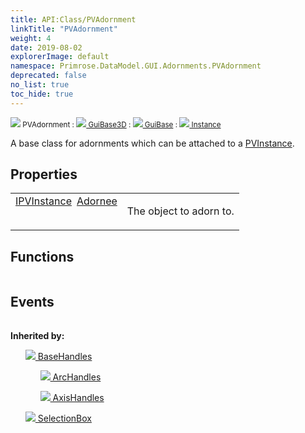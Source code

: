 ```yaml
---
title: API:Class/PVAdornment
linkTitle: "PVAdornment"
weight: 4
date: 2019-08-02
explorerImage: default
namespace: Primrose.DataModel.GUI.Adornments.PVAdornment
deprecated: false
no_list: true
toc_hide: true
---
```

<small class="inheritance">
<span class="" href="/docs/api-reference/Class/PVAdornment"><img src="/icons/silk/default.png"/>&nbsp;PVAdornment</span>&nbsp;:&nbsp;<a class="" href="/docs/api-reference/Class/GuiBase3D"><img src="/icons/silk/default.png"/>&nbsp;GuiBase3D</a>&nbsp;:&nbsp;<a class="" href="/docs/api-reference/Class/GuiBase"><img src="/icons/silk/default.png"/>&nbsp;GuiBase</a>&nbsp;:&nbsp;<a class="" href="/docs/api-reference/Class/Instance"><img src="/icons/silk/default.png"/>&nbsp;Instance</a></small>
<p class="summary">

A base class for adornments which can be attached to a <a href="/docs/api-reference/Class/PVInstance/" >PVInstance</a>.

</p>
 
## Properties
 
<table class="studiohide">
<tbody>
<tr class="function-row ">
<td style="vertical-align:top;white-space:normal;">
<div>
<a class="type" href="/docs/api-reference/Misc/IPVInstance">IPVInstance</a><span class="method-body" style="text-indent: -2em; padding-left: 0.5em"><a class="name" href="Adornee">Adornee</a></span></td>
<td style="vertical-align:top;white-space:normal;">
<p>
The object to adorn to.
</p></td>
</tr>

</tbody>
</table>
 
## Functions
 
<table class="studiohide">
<tbody>
</tbody>
</table>
 
## Events
 
<table class="studiohide">
<tbody>
</tbody>
</table>
<b>
Inherited by:</b>
<div class="inheritors">
<ul class="root">
<a class="" href="/docs/api-reference/Class/BaseHandles"><img src="/icons/silk/default.png"/>&nbsp;BaseHandles</a>
<ul class="nested">
<a class="" href="/docs/api-reference/Class/ArcHandles"><img src="/icons/silk/arc.png"/>&nbsp;ArcHandles</a>
<ul class="nested">
</ul>
<a class="" href="/docs/api-reference/Class/AxisHandles"><img src="/icons/silk/axis.png"/>&nbsp;AxisHandles</a>
<ul class="nested">
</ul>
</ul>
<a class="" href="/docs/api-reference/Class/SelectionBox"><img src="/icons/silk/selectionbox.png"/>&nbsp;SelectionBox</a>
<ul class="nested">
</ul>
</ul>
</div>
